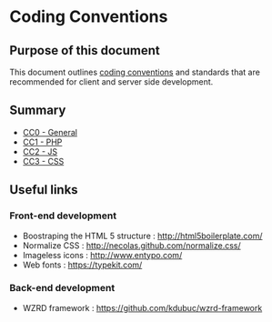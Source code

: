 # Coding Conventions

## Purpose of this document

This document outlines [coding conventions](http://en.wikipedia.org/wiki/Coding_conventions) and standards that are recommended for client and server side development.

## Summary

* [CC0 - General](https://github.com/kdubuc/coding-conventions/blob/master/cc0-general.md)
* [CC1 - PHP](https://github.com/kdubuc/coding-conventions/blob/master/cc1-php.md)
* [CC2 - JS](https://github.com/kdubuc/coding-conventions/blob/master/cc2-js.md)
* [CC3 - CSS](https://github.com/kdubuc/coding-conventions/blob/master/cc3-css.md)

## Useful links

### Front-end development 

* Boostraping the HTML 5 structure : http://html5boilerplate.com/
* Normalize CSS : http://necolas.github.com/normalize.css/
* Imageless icons : http://www.entypo.com/
* Web fonts : https://typekit.com/

### Back-end development 

* WZRD framework : https://github.com/kdubuc/wzrd-framework
